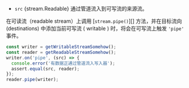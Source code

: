 <!-- YAML
added: v0.9.4
-->

* `src` {stream.Readable} 通过管道流入到可写流的来源流。

在可读流（readable stream）上调用 [`stream.pipe()`][] 方法，并在目标流向 (destinations) 中添加当前可写流 ( writable ) 时，将会在可写流上触发 `'pipe'` 事件。

```js
const writer = getWritableStreamSomehow();
const reader = getReadableStreamSomehow();
writer.on('pipe', (src) => {
  console.error('有数据正通过管道流入写入器');
  assert.equal(src, reader);
});
reader.pipe(writer);
```

